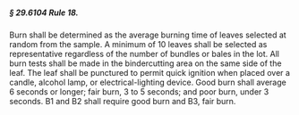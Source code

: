 ##### § 29.6104 Rule 18. #####

Burn shall be determined as the average burning time of leaves selected at random from the sample. A minimum of 10 leaves shall be selected as representative regardless of the number of bundles or bales in the lot. All burn tests shall be made in the bindercutting area on the same side of the leaf. The leaf shall be punctured to permit quick ignition when placed over a candle, alcohol lamp, or electrical-lighting device. Good burn shall average 6 seconds or longer; fair burn, 3 to 5 seconds; and poor burn, under 3 seconds. B1 and B2 shall require good burn and B3, fair burn.